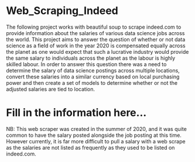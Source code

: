 # Web_Scraping_Indeed

The following project works with beautiful soup to scrape indeed.com to provide information about the salaries of various data science jobs across the world. This project aims to answer the question of whether or not data science as a field of work in the year 2020 is compensated equally across the planet as one would expect that such a lucrative industry would provide the same salary to individuals across the planet as the labour is highly skilled labour. In order to answer this question there was a need to determine the salary of data science postings across multiple locations, convert these salaries into a similar currency based on local purchasing power and then create a set of models to determine whether or not the adjusted salaries are tied to location. 

# Fill in the information here...



NB: This web scraper was created in the summer of 2020, and it was quite common to have the salary posted alongside the job posting at this time. However currently, it is far more difficult to pull a salary with a web scrape as the salaries are not listed as frequently as they used to be listed on indeed.com. 